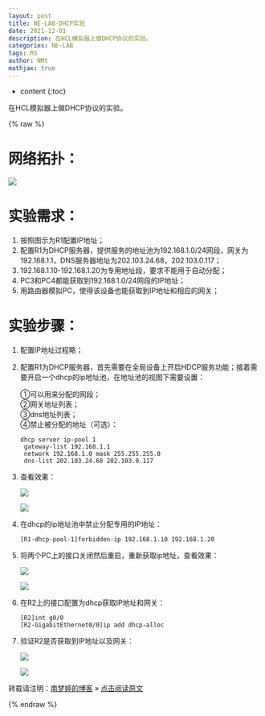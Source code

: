 ```yaml
---
layout: post
title: NE-LAB-DHCP实验
date: 2021-12-01
description: 在HCL模拟器上做DHCP协议的实验。
categories: NE-LAB
tags: RS
author: NMt
mathjax: true
---
```


* content
{:toc}

在HCL模拟器上做DHCP协议的实验。

<div style='display: none'>
@@@@
</div>





{% raw %}

# 网络拓扑：  

![][pt_01]  

# 实验需求：  

1. 按照图示为R1配置IP地址；  
2. 配置R1为DHCP服务器，提供服务的地址池为192.168.1.0/24网段，网关为192.168.1.1，DNS服务器地址为202.103.24.68，202.103.0.117；  
3. 192.168.1.10-192.168.1.20为专用地址段，要求不能用于自动分配；  
4. PC3和PC4都能获取到192.168.1.0/24网段的IP地址；  
5. 用路由器模拟PC，使得该设备也能获取到IP地址和相应的网关；  

# 实验步骤：  

1. 配置IP地址过程略；  

2. 配置R1为DHCP服务器，首先需要在全局设备上开启HDCP服务功能；接着需要开启一个dhcp的ip地址池，在地址池的视图下需要设置：  

	①可以用来分配的网段；  
	②网关地址列表；  
	③dns地址列表；  
	④禁止被分配的地址（可选）：  

	```shell
	dhcp server ip-pool 1
	 gateway-list 192.168.1.1
	 network 192.168.1.0 mask 255.255.255.0
	 dns-list 202.103.24.68 202.103.0.117
	```

3. 查看效果：

   ![][pt_02]  
   
   ![][pt_03]  
   
4. 在dhcp的ip地址池中禁止分配专用的IP地址：  

	```shell
	[R1-dhcp-pool-1]forbidden-ip 192.168.1.10 192.168.1.20
	```

5. 将两个PC上的接口关闭然后重启，重新获取ip地址，查看效果：
   
   ![][pt_04]  
   
   ![][pt_05]  

6. 在R2上的接口配置为dhcp获取IP地址和网关：  

	```shell
	[R2]int g0/0
	[R2-GigabitEthernet0/0]ip add dhcp-alloc
	``` 

7. 验证R2是否获取到IP地址以及网关：
    
    ![][pt_06]  
    
    ![][pt_07]  


转载请注明：[南梦婷的博客](https://norah2.github.io) » [点击阅读原文](https://norah2.github.io/2021/12/01/NE_LAB_DHCP/) 

<!--本文用到的链接-->

[pt_02]: https://nora-blogimg.oss-cn-hangzhou.aliyuncs.com/BlogImage/69_NE_Lab_DHCP/02.png
[pt_03]: https://nora-blogimg.oss-cn-hangzhou.aliyuncs.com/BlogImage/69_NE_Lab_DHCP/03.png
[pt_04]: https://nora-blogimg.oss-cn-hangzhou.aliyuncs.com/BlogImage/69_NE_Lab_DHCP/04.png
[pt_05]: https://nora-blogimg.oss-cn-hangzhou.aliyuncs.com/BlogImage/69_NE_Lab_DHCP/05.png
[pt_06]: https://nora-blogimg.oss-cn-hangzhou.aliyuncs.com/BlogImage/69_NE_Lab_DHCP/06.png
[pt_07]: https://nora-blogimg.oss-cn-hangzhou.aliyuncs.com/BlogImage/69_NE_Lab_DHCP/07.png
[pt_01]: https://nora-blogimg.oss-cn-hangzhou.aliyuncs.com/BlogImage/69_NE_Lab_DHCP/01.png

{% endraw %}
